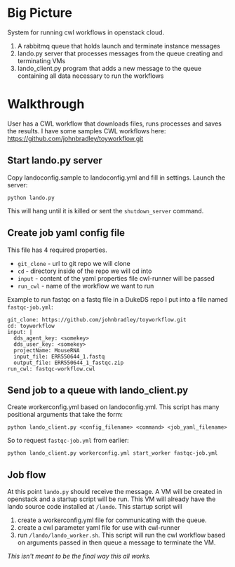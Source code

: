 # Big Picture
System for running cwl workflows in openstack cloud.
1. A rabbitmq queue that holds launch and terminate instance messages
2. lando.py server that processes messages from the queue creating and terminating VMs
3. lando_client.py program that adds a new message to the queue containing all data necessary to run the workflows

# Walkthrough
User has a CWL workflow that downloads files, runs processes and saves the results.
I have some samples CWL workflows here: https://github.com/johnbradley/toyworkflow.git

## Start lando.py server
Copy landoconfig.sample to landoconfig.yml and fill in settings.
Launch the server:
```
python lando.py
```
This will hang until it is killed or sent the `shutdown_server` command.

## Create job yaml config file
This file has 4 required properties.
* `git_clone` - url to git repo we will clone
* `cd` - directory inside of the repo we will cd into
* `input` - content of the yaml properties file cwl-runner will be passed
* `run_cwl` - name of the workflow we want to run

Example to run fastqc on a fastq file in a DukeDS repo I put into a file named `fastqc-job.yml`:
```
git_clone: https://github.com/johnbradley/toyworkflow.git
cd: toyworkflow
input: |
  dds_agent_key: <somekey>
  dds_user_key: <somekey>
  projectName: MouseRNA
  input_file: ERR550644_1.fastq
  output_file: ERR550644_1_fastqc.zip
run_cwl: fastqc-workflow.cwl
```

## Send job to a queue with lando_client.py
Create workerconfig.yml based on landoconfig.yml.
This script has many positional arguments that take the form:
```
python lando_client.py <config_filename> <command> <job_yaml_filename> 
```
So to request `fastqc-job.yml` from earlier:
```
python lando_client.py workerconfig.yml start_worker fastqc-job.yml 
```

## Job flow
At this point `lando.py` should receive the message.
A VM will be created in openstack and a startup script will be run.
This VM will already have the lando source code installed at `/lando`.
This startup script will 
1. create a workerconfig.yml file for communicating with the queue.
2. create a cwl parameter yaml file for use with cwl-runner
3. run `/lando/lando_worker.sh`. This script will run the cwl workflow based on arguments passed in then queue a message to terminate the VM.




_This isn't meant to be the final way this all works._
